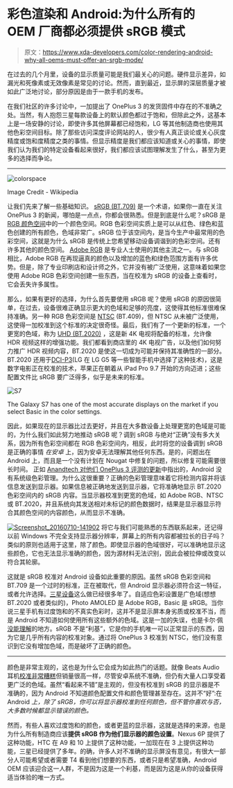 # 彩色渲染和 Android:为什么所有的 OEM 厂商都必须提供 sRGB 模式

> 原文：<https://www.xda-developers.com/color-rendering-android-why-all-oems-must-offer-an-srgb-mode/>

在过去的几个月里，设备的显示质量可能是我们最关心的问题。硬件显示差异，如漏光和死像素或无效像素是常见的讨论。然而，直到最近，显示屏的深层质量才被如此广泛地讨论，部分原因是由于一款手机的发布。

在我们社区的许多讨论中，一加提出了 OnePlus 3 的发货固件中存在的不准确之处。当然，有人抱怨三星每款设备上的默认颜色都过于饱和，但除此之外，这基本上是一场安静的讨论，即使许多其他屏幕都已经饱和，LG 等其他制造商也使用其他色彩空间目标。除了那些访问深度评论网站的人，很少有人真正谈论或关心灰度精度或饱和度精度之类的事情。但显示精度是我们都应该知道或关心的事情，即使我们认为我们的特定设备看起来很好，我们都应该试图理解发生了什么，甚至为更多的选择而争论。

* * *

 <picture>![colorspace](img/8ffcbe20994e2475c8eef80728cc3130.png)</picture> 

Image Credit - Wikipedia

让我们先来了解一些基础知识。 [sRGB (BT.709)](https://en.wikipedia.org/wiki/SRGB) 是一个术语，如果你一直在关注 OnePlus 3 的新闻，哪怕是一点点，你都会很熟悉。但是到底是什么呢？sRGB 是 [RGB 颜色空间](https://en.wikipedia.org/wiki/RGB_color_space)中的一个颜色空间。RGB 色彩空间实质上是可以从红色、绿色和蓝色创建的所有颜色，色域非常广。sRGB 位于该空间内，是当今生产中最常用的色彩空间，这就是为什么 sRGB 是传统上您希望移动设备调谐到的色彩空间。还有许多其他的颜色空间。 [Adobe RGB](https://en.wikipedia.org/wiki/Adobe_RGB_color_space) 是专业人士使用的其他主流之一。与 sRGB 相比，Adobe RGB 在再现逼真的颜色以及增加的蓝色和绿色范围方面有许多优势。但是，除了专业印刷店和设计师之外，它并没有被广泛使用，这意味着如果您使用 Adobe RGB 色彩空间创建一些东西，当在校准为 sRGB 的设备上查看时，它会丢失许多属性。

那么，如果有更好的选择，为什么首先要使用 sRGB 呢？使用 sRGB 的原因很简单，在过去，设备很难正确显示更大的色域和足够的亮度，这使得其他标准很难保持准确。另一种 RGB 色彩空间是 [NTSC](https://en.wikipedia.org/wiki/NTSC) (BT.409)，但 NTSC 从未被广泛使用，这使得一加校准到这个标准的决定很奇怪。最后，我们有了一个更新的标准，一个更宽的色域，称为 [UHD (BT.2020)](https://en.wikipedia.org/wiki/Ultra-high-definition_television) ，这是新 4K 电视将配备的标准，允许像 HDR 视频这样的增强功能。我们都看到商店里的 4K 电视广告，以及他们如何努力推广 HDR 视频内容，BT.2020 是使这一切成为可能并保持其准确性的一部分。BT.2020 还用于[DCI-P3](https://en.wikipedia.org/wiki/DCI-P3)(LG 在 LG G5 等一些智能手机中选择了这种技术)，这是数字电影正在校准的技术，苹果正在朝着从 iPad Pro 9.7 开始的方向迈进；这些配置文件比 sRGB 要广泛得多，似乎是未来的标准。

 <picture>![S7](img/1263028d2d95438b68211f9ad1835af8.png)</picture> 

The Galaxy S7 has one of the most accurate displays on the market if you select Basic in the color settings.

因此，如果现在的显示器比过去更好，并且在大多数设备上处理更宽的色域是可能的，为什么我们如此努力地推动 sRGB 呢？调到 sRGB 与绝对“正确”没有多大关系，因为所有色彩空间都在 RGB 色彩空间内，相反，此时将您的设备调到 sRGB 是正确的事情 *在安卓* 上，因为安卓无法理解其他任何东西。是的，问题出在 Android 上，而且是一个没有计划在 Nougat 中修复的问题，所以修复可能需要很长时间。 正如 [Anandtech 对他们 OnePlus 3 评测的更新](http://www.anandtech.com/show/10445/revisiting-the-oneplus-3/2)中指出的，Android 没有系统级色彩管理。为什么这很重要？正确的色彩管理意味着它将检测内容并将该信息发送到显示器。如果信息被正确地发送到显示器，它将准确地显示 BT.2020 色彩空间内的 sRGB 内容。当显示器校准到更宽的色域，如 Adobe RGB、NTSC 或 BT.2020，并且系统向其发送相对未标记的颜色数据时，结果是显示器显示符合其颜色空间的内容颜色，从而显示不准确。

[![Screenshot_20160710-141902](img/da8babf730259c1d80b56708d2e4fc62.png)](http://static1.xdaimages.com/wordpress/wp-content/uploads/2016/07/Screenshot_20160710-141902.png) 将它与我们可能熟悉的东西联系起来，还记得以前 Windows 不完全支持显示器分辨率，屏幕上的所有内容都被拉长的日子吗？类似的原则也适用于这里，除了颜色。即使显示器的色域很好，可以准确地显示这些颜色，它也无法显示准确的颜色，因为源材料无法识别，因此会被拉伸或改变以符合其轮廓。

这就是 sRGB 校准对 Android 设备如此重要的原因。虽然 sRGB 色彩空间和 BT.709 是一个过时的标准，正在被取代，但 Android 显示器必须符合这一特征，或者允许选择。[三星设备](http://www.displaymate.com/Galaxy_S7_ShootOut_1.htm)这么做已经很多年了。自适应色彩设置是广色域(想想 BT.2020 或者类似的)，Photo AMOLED 是 Adobe RGB，Basic 是 sRGB。当你说三星手机有过度饱和的不真实色彩时，这并不是显示屏本身劣质或校准不当，而是 Android 不知道如何使用所有这些额外的色域。这是一加的失误，也是卡尔·佩[没能理解](https://www.reddit.com/r/oneplus/comments/4oyi6o/anandtechs_oneplus_3_review/d4hrn6c)的地方。sRGB 不是“利基”，它是你的手机唯一可以正常显示的东西，因为它是几乎所有内容的校准对象。通过将 OnePlus 3 校准到 NTSC，他们没有意识到它没有增加色域，而是破坏了正确的颜色。

* * *

颜色是非常主观的，这也是为什么它会成为如此热门的话题。就像 Beats Audio 耳机[校准非常糟糕](http://dmnrocks.wpengine.com/wp-content/uploads/2015/07/13359015960681.png)但销量很高一样，尽管安卓系统不准确，但仍有大量人口享受着更广泛的色域。虽然“看起来不错”是主观的，但没有校准到 sRGB 的显示器是不准确的，因为 Android 不知道颜色配置文件和颜色管理甚至存在。这并不“好”:在 Android *上，除了 sRGB，你可以将显示器校准到任何颜色，但不管你喜欢与否，大多数时候都显示错误的颜色。*

然而，有些人喜欢过度饱和的颜色，或者更蓝的显示器，这就是选择的来源，也是为什么所有制造商应该**提供 sRGB 作为他们显示器的颜色设置**。Nexus 6P 提供了这种功能，HTC 在 A9 和 10 上提供了这种功能，一加现在在 3 上提供这种功能，三星已经提供了多年。的确，许多人对不准确的显示屏没有意见，有很大一部分人可能希望或者需要 T4 看到他们想要的东西，或者只是希望准确，Android OEM 应该迎合这一人群，不是因为这是一个利基，而是因为这是从你的设备获得适当体验的唯一方式。